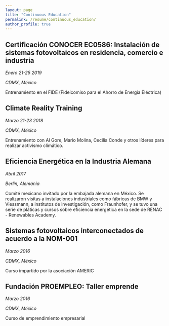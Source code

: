 ```yaml
---
layout: page
title: "Continuous Education"
permalink: /resume/continuous_education/
author_profile: true
---
```


## Certificación CONOCER EC0586: Instalación de sistemas fotovoltaicos en residencia, comercio e industria

*Enero 21-25 2019*

*CDMX, México*

Entrenamiento en el FIDE (Fideicomiso para el Ahorro de
Energía Eléctrica)


## Climate Reality Training

*Marzo 21-23 2018*

*CDMX, México*

Entrenamiento con Al Gore, Mario Molina, Cecilia Conde y otros líderes para realizar activismo climático.


## Eficiencia Energética en la Industria Alemana

*Abril 2017*

*Berlín, Alemania*

Comité mexicano invitado por la embajada alemana en México. Se realizaron visitas a instalaciones industriales como fábricas de BMW y Viessmann, a institutos de investigación, como Fraunhofer, y se tuvo una serie de pláticas y cursos sobre eficiencia energética en la sede de RENAC - Renewables Academy.


## Sistemas fotovoltaicos interconectados de acuerdo a la NOM-001

*Marzo 2016*

*CDMX, México*

Curso impartido por la asociación AMERIC


## Fundación PROEMPLEO: Taller emprende

*Marzo 2016*

*CDMX, México*

Curso de emprendimiento empresarial